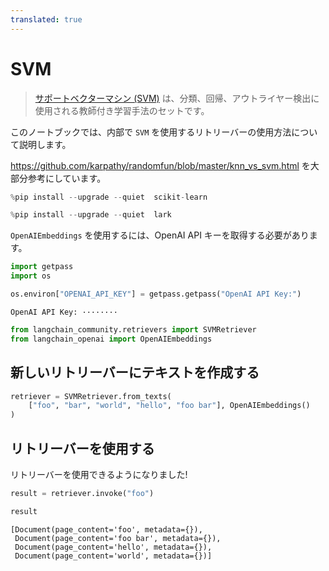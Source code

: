 ```yaml
---
translated: true
---
```


# SVM

>[サポートベクターマシン (SVM)](https://scikit-learn.org/stable/modules/svm.html#support-vector-machines) は、分類、回帰、アウトライヤー検出に使用される教師付き学習手法のセットです。

このノートブックでは、内部で `SVM` を使用するリトリーバーの使用方法について説明します。

https://github.com/karpathy/randomfun/blob/master/knn_vs_svm.html を大部分参考にしています。

```python
%pip install --upgrade --quiet  scikit-learn
```

```python
%pip install --upgrade --quiet  lark
```

`OpenAIEmbeddings` を使用するには、OpenAI API キーを取得する必要があります。

```python
import getpass
import os

os.environ["OPENAI_API_KEY"] = getpass.getpass("OpenAI API Key:")
```

```output
OpenAI API Key: ········
```

```python
from langchain_community.retrievers import SVMRetriever
from langchain_openai import OpenAIEmbeddings
```

## 新しいリトリーバーにテキストを作成する

```python
retriever = SVMRetriever.from_texts(
    ["foo", "bar", "world", "hello", "foo bar"], OpenAIEmbeddings()
)
```

## リトリーバーを使用する

リトリーバーを使用できるようになりました!

```python
result = retriever.invoke("foo")
```

```python
result
```

```output
[Document(page_content='foo', metadata={}),
 Document(page_content='foo bar', metadata={}),
 Document(page_content='hello', metadata={}),
 Document(page_content='world', metadata={})]
```
